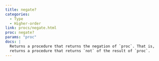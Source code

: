 ```yaml
---
title: negate?
categories: 
  - Type
  - Higher-order
link: procs/negate.html
proc: negate?
params: "proc"
docs: |
  Returns a procedure that returns the negation of `proc`. That is,
  returns a procedure that returns `not` of the result of `proc`.
---
```

